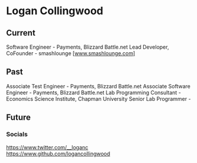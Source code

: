 # Logan Collingwood

## Current
Software Engineer - Payments, Blizzard Battle.net
Lead Developer, CoFounder - smashlounge [www.smashlounge.com]


## Past
Associate Test Engineer - Payments, Blizzard Battle.net
Associate Software Engineer - Payments, Blizzard Battle.net
Lab Programming Consultant - Economics Science Institute, Chapman University
Senior Lab Programmer - 

## Future


### Socials
https://www.twitter.com/__loganc
https://www.github.com/logancollingwood
